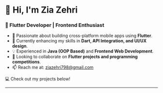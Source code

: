 # 👋 Hi, I'm Zia Zehri  
### 🚀 Flutter Developer | Frontend Enthusiast  

- 👀 Passionate about building cross-platform mobile apps using **Flutter**.  
- 🌱 Currently enhancing my skills in **Dart,  API Integration, and UI/UX design**.  
- 💡 Experienced in  **Java (OOP Based)** and **Frontend Web Development**.  
- 💞 Looking to collaborate on **Flutter projects and programming competitions**.  
- 📫 Reach me at: ziazehri798@gmail.com  

💻 Check out my projects below!  

---
